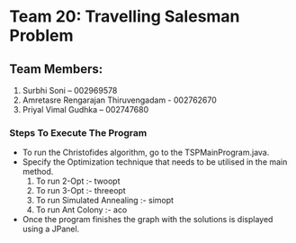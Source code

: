 # **Team 20: Travelling Salesman Problem** #

## **Team Members:** ##
1. Surbhi Soni – 002969578
2. Amretasre Rengarajan Thiruvengadam - 002762670
3. Priyal Vimal Gudhka – 002747680 

### Steps To Execute The Program ###
- To run the Christofides algorithm, go to the TSPMainProgram.java.
- Specify the Optimization technique that needs to be utilised in the main method. 
    1. To run 2-Opt :- twoopt
    2. To run 3-Opt :- threeopt
    3. To run Simulated Annealing :- simopt
    4. To run Ant Colony :- aco
- Once the program finishes the graph with the solutions is displayed using a JPanel.
